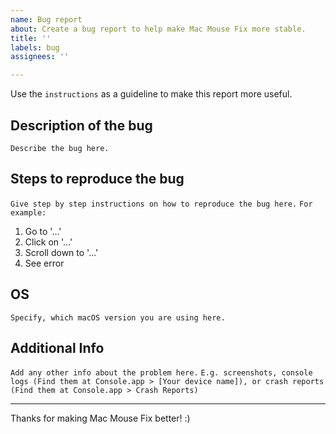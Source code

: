 ```yaml
---
name: Bug report
about: Create a bug report to help make Mac Mouse Fix more stable.
title: ''
labels: bug
assignees: ''

---
```


Use the `instructions` as a guideline to make this report more useful.

## Description of the bug
`Describe the bug here.`

## Steps to reproduce the bug
`Give step by step instructions on how to reproduce the bug here.`
`For example:`

1. Go to '...'
2. Click on '...'
3. Scroll down to '...'
4. See error

##  OS
`Specify, which macOS version you are using here.`

## Additional Info
`Add any other info about the problem here.`
`E.g. screenshots, console logs (Find them at Console.app > [Your device name]), or crash reports (Find them at Console.app > Crash Reports)`

---

Thanks for making Mac Mouse Fix better! :)
